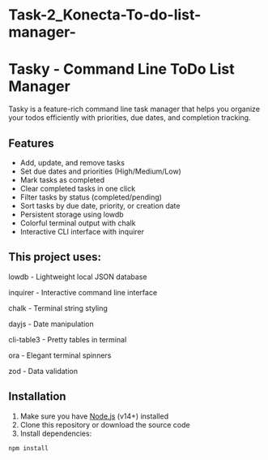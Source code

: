 # Task-2_Konecta-To-do-list-manager-


# Tasky - Command Line ToDo List Manager



Tasky is a feature-rich command line task manager that helps you organize your todos efficiently with priorities, due dates, and completion tracking.

## Features

-  Add, update, and remove tasks
-  Set due dates and priorities (High/Medium/Low)
- Mark tasks as completed
-  Clear completed tasks in one click
-  Filter tasks by status (completed/pending)
-  Sort tasks by due date, priority, or creation date
-  Persistent storage using lowdb
-  Colorful terminal output with chalk
-  Interactive CLI interface with inquirer


## This project uses:

lowdb - Lightweight local JSON database

inquirer - Interactive command line interface

chalk - Terminal string styling

dayjs - Date manipulation

cli-table3 - Pretty tables in terminal

ora - Elegant terminal spinners

zod - Data validation

## Installation

1. Make sure you have [Node.js](https://nodejs.org/) (v14+) installed
2. Clone this repository or download the source code
3. Install dependencies:

```bash
npm install

